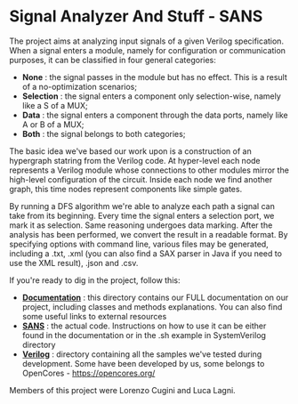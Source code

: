 # Signal Analyzer And Stuff - SANS

The project aims at analyzing input signals of a given Verilog specification. When a signal enters a module, namely for configuration or communication purposes, it can be classified in four general categories:

*   **None**        :   the signal passes in the module but has no effect. This is a result of a no-optimization scenarios;
*   **Selection**   :   the signal enters a component only selection-wise, namely like a S of a MUX;
*   **Data**        :   the signal enters a component through the data ports, namely like A or B of a MUX;
*   **Both**        :   the signal belongs to both categories;

The basic idea we've based our work upon is a construction of an hypergraph statring from the Verilog code.
At hyper-level each node represents a Verilog module whose connections to other modules mirror the high-level configuration of the circuit.
Inside each node we find another graph, this time nodes represent components like simple gates.

By running a DFS algorithm we're able to analyze each path a signal can take from its beginning. Every time the signal enters a selection port, we mark it as selection. Same reasoning undergoes data marking.
After the analysis has been performed, we convert the result in a readable format. By specifying options with command line, various files may be generated, including a .txt, .xml (you can also find a SAX parser in Java if you need to use the XML result), .json and .csv.


If you're ready to dig in the project, follow this:

*   [**Documentation**](Documentation)   :   this directory contains our FULL documentation on our project, including classes and methods explanations. You can also find some useful links to external resources
*   [**SANS**](SANS)            :   the actual code. Instructions on how to use it can be either found in the documentation or in the .sh example in SystemVerilog directory
*   [**Verilog**](Verilog)         :   directory containing all the samples we've tested during development. Some have been developed by us, some belongs to OpenCores - https://opencores.org/

Members of this project were Lorenzo Cugini and Luca Lagni.
